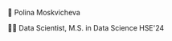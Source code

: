 :japanese_ogre: Polina Moskvicheva

:technologist: Data Scientist, M.S. in Data Science HSE'24

<!---
Moskvicheva/Moskvicheva is a ✨ special ✨ repository because its `README.md` (this file) appears on your GitHub profile.
You can click the Preview link to take a look at your changes.
--->
